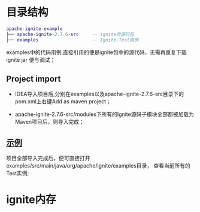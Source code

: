 # 目录结构

``` lua
apache-ignite-example
├── apache-ignite-2.7.6-src     -- ignite的源码包
├── examples                    -- Ignite-Test用例
```
examples中的代码用例,直接引用的便是ignite包中的源代码，无需再重复下载ignite jar 便与调试；

## Project import
* IDEA导入项目后,分别在examples以及apache-ignite-2.7.6-src目录下的pom.xml上右键Add as maven project；

* apache-ignite-2.7.6-src/modules下所有的Ignite源码子模块全部都被加载为Maven项目后，则导入完成；


## [示例](examples)

项目全部导入完成后，便可直接打开examples/src/main/java/org/apache/ignite/examples目录，
查看当前所有的Test实例;

# ignite内存

